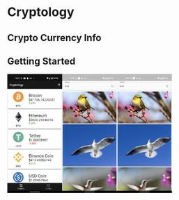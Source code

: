 # Cryptology
## Crypto Currency Info

## Getting Started

<img src="https://github.com/maydev99/cryptology/blob/master/flutter_01.png" width=25% height=25%><img src="https://github.com/maydev99/splashly/blob/master/flutter_01.png" width=25% height=25%><img src="https://github.com/maydev99/splashly/blob/master/flutter_01.png" width=25% height=25%>

